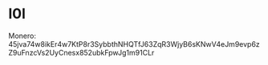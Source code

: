 <meta name="CatCut63b374858d"
content="692BDD5173400C00D0720DB9220B2BF5Y8131" />
# l0l
Monero: 45jva74w8ikEr4w7KtP8r3SybbthNHQTfJ63ZqR3WjyB6sKNwV4eJm9evp6zZ9uFnzcVs2UyCnesx852ubkFpwJg1m91CLr
